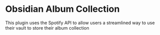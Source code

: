 # Obsidian Album Collection
This plugin uses the Spotify API to allow users a streamlined way to use their vault to store their album collection